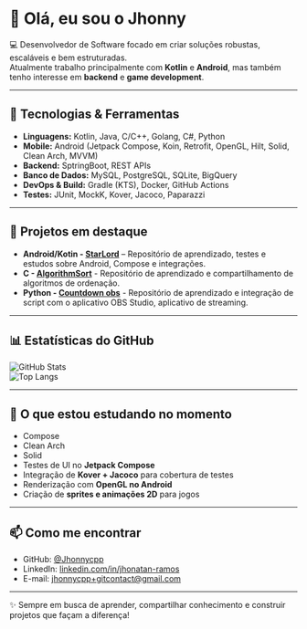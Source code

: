 <!--
**Jhonnycpp/Jhonnycpp** is a ✨ _special_ ✨ repository because its `README.md` (this file) appears on your GitHub profile.

Here are some ideas to get you started:

- 🔭 I’m currently working on ...
- 🌱 I’m currently learning ...
- 👯 I’m looking to collaborate on ...
- 🤔 I’m looking for help with ...
- 💬 Ask me about ...
- 📫 How to reach me: ...
- 😄 Pronouns: ...
- ⚡ Fun fact: ...
-->

# 👋 Olá, eu sou o Jhonny

💻 Desenvolvedor de Software focado em criar soluções robustas, escaláveis e bem estruturadas.  
Atualmente trabalho principalmente com **Kotlin** e **Android**, mas também tenho interesse em **backend** e **game development**.  

---

## 🚀 Tecnologias & Ferramentas  
- **Linguagens:** Kotlin, Java, C/C++, Golang, C#, Python
- **Mobile:** Android (Jetpack Compose, Koin, Retrofit, OpenGL, Hilt, Solid, Clean Arch, MVVM)  
- **Backend:** SptringBoot, REST APIs
- **Banco de Dados:** MySQL, PostgreSQL, SQLite, BigQuery
- **DevOps & Build:** Gradle (KTS), Docker, GitHub Actions  
- **Testes:** JUnit, MockK, Kover, Jacoco, Paparazzi  

---

## 📌 Projetos em destaque  
- **Android/Kotin - [StarLord](https://github.com/Jhonnycpp/StarLord)** – Repositório de aprendizado, testes e estudos sobre Android, Compose e integrações.
- **C - [AlgorithmSort](https://github.com/Jhonnycpp/AlgorithmSort)** - Repositório de aprendizado e compartilhamento de algoritmos de ordenação.
- **Python - [Countdown obs](https://github.com/Jhonnycpp/countdown-obs)** - Repositório de aprendizado e integração de script com o aplicativo OBS Studio, aplicativo de streaming.
---

## 📊 Estatísticas do GitHub  
![GitHub Stats](https://github-readme-stats.vercel.app/api?username=Jhonnycpp&show_icons=true&theme=tokyonight)  
![Top Langs](https://github-readme-stats.vercel.app/api/top-langs/?username=Jhonnycpp&layout=compact&theme=tokyonight)  

---

## 🎯 O que estou estudando no momento  
- Compose
- Clean Arch
- Solid
- Testes de UI no **Jetpack Compose**  
- Integração de **Kover + Jacoco** para cobertura de testes  
- Renderização com **OpenGL no Android**  
- Criação de **sprites e animações 2D** para jogos  

---

## 📫 Como me encontrar  
- GitHub: [@Jhonnycpp](https://github.com/Jhonnycpp)  
- LinkedIn: [linkedin.com/in/jhonatan-ramos](https://www.linkedin.com/in/jhonatan-ramos-3a827a95/)
- E-mail: jhonnycpp+gitcontact@gmail.com  

---
✨ Sempre em busca de aprender, compartilhar conhecimento e construir projetos que façam a diferença!
